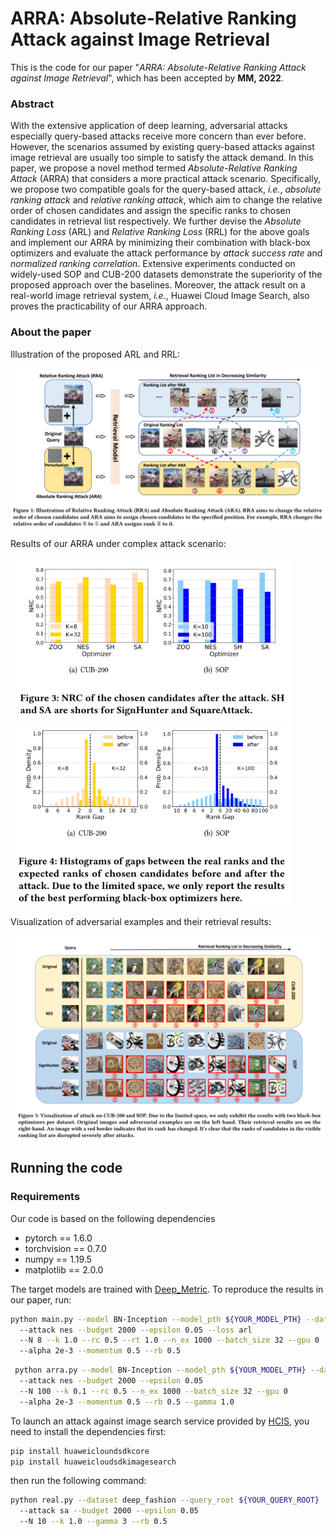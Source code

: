 # ARRA: Absolute-Relative Ranking Attack against Image Retrieval

This is the code for our paper "*ARRA: Absolute-Relative Ranking Attack against Image Retrieval*", which has been accepted by **MM, 2022**.

### Abstract
With the extensive application of deep learning, adversarial attacks especially query-based attacks receive more concern than ever before.
However, the scenarios assumed by existing query-based attacks against image retrieval are usually too simple to satisfy the attack demand.
In this paper, we propose a novel method termed *Absolute-Relative Ranking Attack* (ARRA) that considers a more practical attack scenario.
Specifically, we propose two compatible goals for the query-based attack, *i.e.*, *absolute ranking attack* and *relative ranking attack*, which aim to change the relative order of chosen candidates and assign the specific ranks to chosen candidates in retrieval list respectively.
We further devise the *Absolute Ranking Loss* (ARL) and *Relative Ranking Loss* (RRL) for the above goals and implement our ARRA by minimizing their combination with black-box optimizers and evaluate the attack performance by *attack success rate* and *normalized ranking correlation*.
Extensive experiments conducted on widely-used SOP and CUB-200 datasets demonstrate the superiority of the proposed approach over the baselines.
Moreover, the attack result on a real-world image retrieval system, *i.e.*, Huawei Cloud Image Search, also proves the practicability of our ARRA approach.

### About the paper
Illustration of the proposed ARL and RRL:

<img src="figures/illustration.PNG#pic_center" width=800>

Results of our ARRA under complex attack scenario:

<img src="figures/nrc.PNG#pic_center" width=450>

<img src="figures/asr.PNG#pic_center" width=450>

Visualization of adversarial examples and their retrieval results:

<img src="figures/results.PNG#pic_center" width=800>

## Running the code
### Requirements
Our code is based on the following dependencies
- pytorch == 1.6.0
- torchvision == 0.7.0
- numpy == 1.19.5
- matplotlib == 2.0.0

The target models are trained with [Deep_Metric](https://github.com/bnu-wangxun/Deep_Metric/).
To reproduce the results in our paper, run:
```sh
python main.py --model BN-Inception --model_pth ${YOUR_MODEL_PTH} --dataset cub
  --attack nes --budget 2000 --epsilon 0.05 --loss arl
  --N 8 --k 1.0 --rc 0.5 --rt 1.0 --n_ex 1000 --batch_size 32 --gpu 0
  --alpha 2e-3 --momentum 0.5 --rb 0.5
```
```sh
 python arra.py --model BN-Inception --model_pth ${YOUR_MODEL_PTH} --dataset sop
  --attack nes --budget 2000 --epsilon 0.05
  --N 100 --k 0.1 --rc 0.5 --n_ex 1000 --batch_size 32 --gpu 0
  --alpha 2e-3 --momentum 0.5 --rb 0.5 --gamma 1.0
```
To launch an attack against image search service provided by [HCIS](https://www.huaweicloud.com/intl/en-us/product/imagesearch.html),
you need to install the dependencies first:
```sh
pip install huaweicloundsdkcore
pip install huaweicloudsdkimagesearch
```
then run the following command:
```sh
python real.py --dataset deep_fashion --query_root ${YOUR_QUERY_ROOT}
  --attack sa --budget 2000 --epsilon 0.05
  --N 10 --k 1.0 --gamma 3 --rb 0.5
```
